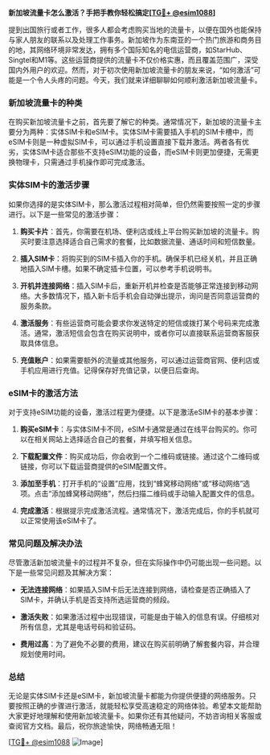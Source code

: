 **新加坡流量卡怎么激活？手把手教你轻松搞定[[TG💪+ @esim1088](https://t.me/s/esim1088)]**

提到出国旅行或者工作，很多人都会考虑购买当地的流量卡，以便在国外也能保持与家人朋友的联系以及处理工作事务。新加坡作为东南亚的一个热门旅游和商务目的地，其网络环境非常发达，拥有多个国际知名的电信运营商，如StarHub、Singtel和M1等。这些运营商提供的流量卡不仅价格实惠，而且覆盖范围广，深受国内外用户的欢迎。然而，对于初次使用新加坡流量卡的朋友来说，“如何激活”可能是一个令人头疼的问题。今天，我们就来详细聊聊如何顺利激活新加坡流量卡。

### 新加坡流量卡的种类

在购买新加坡流量卡之前，首先要了解它的种类。通常情况下，新加坡的流量卡主要分为两种：实体SIM卡和eSIM卡。实体SIM卡需要插入手机的SIM卡槽中，而eSIM卡则是一种虚拟SIM卡，可以通过手机设置直接下载并激活。两者各有优劣，实体SIM卡适合那些不支持eSIM功能的设备，而eSIM卡则更加便捷，无需更换物理卡，只需通过手机操作即可完成激活。

### 实体SIM卡的激活步骤

如果你选择的是实体SIM卡，那么激活过程相对简单，但仍然需要按照一定的步骤进行。以下是一些常见的激活步骤：

1. **购买卡片**：首先，你需要在机场、便利店或线上平台购买新加坡的流量卡。购买时要注意选择适合自己需求的套餐，比如数据流量、通话时间和短信数量。

2. **插入SIM卡**：将购买到的SIM卡插入你的手机。确保手机已经关机，并且正确地插入SIM卡槽。如果不确定插卡位置，可以参考手机说明书。

3. **开机并连接网络**：插入SIM卡后，重新开机并检查是否能够正常连接到移动网络。大多数情况下，插入新卡后手机会自动弹出提示，询问是否同意运营商的服务条款。

4. **激活服务**：有些运营商可能会要求你发送特定的短信或拨打某个号码来完成激活。通常，激活短信会包含在购买说明中，或者你可以直接联系运营商客服获取具体信息。

5. **充值账户**：如果需要额外的流量或其他服务，可以通过运营商官网、便利店或手机应用进行充值。记得保存好充值记录，以便日后查询。

### eSIM卡的激活方法

对于支持eSIM功能的设备，激活过程更为便捷。以下是激活eSIM卡的基本步骤：

1. **购买eSIM卡**：与实体SIM卡不同，eSIM卡通常是通过在线平台购买的。你可以在相关网站上选择适合自己的套餐，并填写相关信息。

2. **下载配置文件**：购买成功后，你会收到一个二维码或链接。通过这个二维码或链接，你可以下载运营商提供的eSIM配置文件。

3. **添加至手机**：打开手机的“设置”应用，找到“蜂窝移动网络”或“移动网络”选项。点击“添加蜂窝移动网络”，然后扫描二维码或手动输入配置文件的信息。

4. **完成激活**：根据提示完成激活流程。通常情况下，激活完成后，你的手机就可以正常使用该eSIM卡了。

### 常见问题及解决办法

尽管激活新加坡流量卡的过程并不复杂，但在实际操作中仍可能出现一些问题。以下是一些常见问题及其解决方案：

- **无法连接网络**：如果插入SIM卡后无法连接到网络，请检查是否正确插入了SIM卡，并确认手机是否支持所选运营商的频段。
  
- **激活失败**：如果激活过程中出现错误，可能是由于输入的信息有误。仔细核对所有信息，尤其是电话号码和验证码。

- **费用过高**：为了避免不必要的费用，建议在购买前明确了解套餐内容，并合理规划使用时间。

### 总结

无论是实体SIM卡还是eSIM卡，新加坡流量卡都能为你提供便捷的网络服务。只要按照正确的步骤进行激活，就能轻松享受高速稳定的网络体验。希望本文能帮助大家更好地理解和使用新加坡流量卡。如果你还有其他疑问，不妨咨询相关客服或查阅官方文档。最后，祝你旅途愉快，网络畅通无阻！

[[TG💪+ @esim1088](https://t.me/s/esim1088) ![Image](https://i.postimg.cc/4NQfJmqS/Snipaste-2025-05-13-00-14-12.png)]